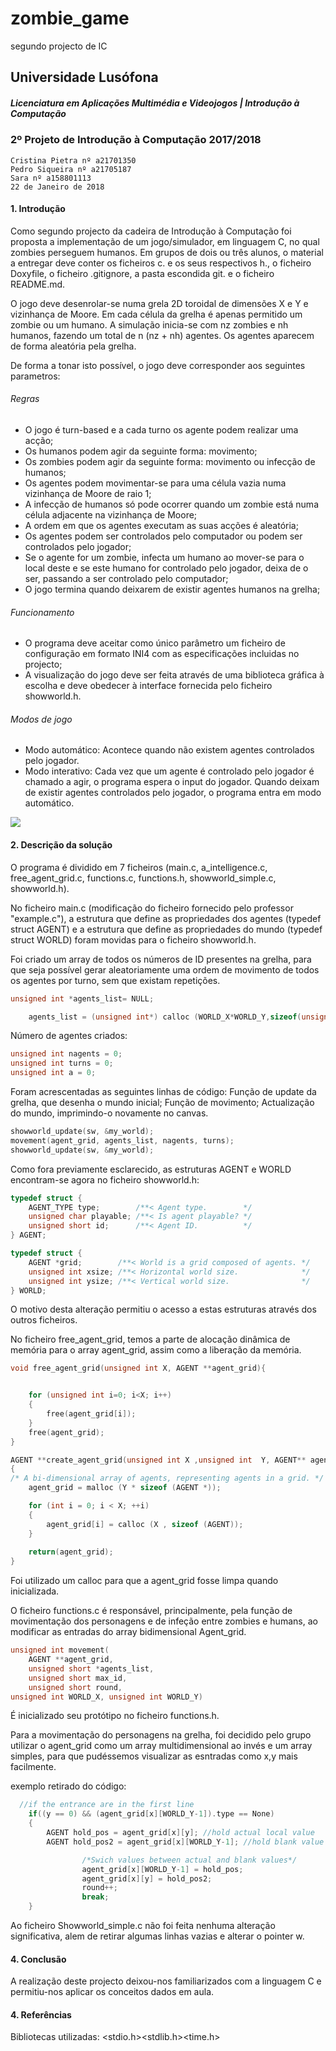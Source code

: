 # zombie_game
segundo projecto de IC
## Universidade Lusófona
##### Licenciatura em Aplicações Multimédia e Videojogos | Introdução à Computação

### 2º Projeto de Introdução à Computação 2017/2018

	Cristina Pietra nº a21701350
	Pedro Siqueira nº a21705187
  	Sara nº a158801113
	22 de Janeiro de 2018

#### 1. Introdução

Como segundo projecto da cadeira de Introdução à Computação foi proposta a implementação de um jogo/simulador, em linguagem C, no qual zombies perseguem humanos.
Em grupos de dois ou três alunos, o material a entregar deve conter os ficheiros c. e os seus respectivos h., o ficheiro Doxyfile, o ficheiro .gitignore, a pasta escondida git. e o ficheiro README.md.

O jogo deve desenrolar-se numa grela 2D toroidal de dimensões X e Y e vizinhança de Moore. Em cada célula da grelha é apenas permitido um zombie ou um humano.
A simulação inicia-se com nz zombies e nh humanos, fazendo um total de n (nz + nh) agentes. Os agentes aparecem de forma aleatória pela grelha.

De forma a tonar isto possível, o jogo deve corresponder aos seguintes parametros: 


###### Regras

* O jogo é turn-based e a cada turno os agente podem realizar uma acção;
* Os humanos podem agir da seguinte forma: movimento;
* Os zombies podem agir da seguinte forma: movimento ou infecção de humanos;
* Os agentes podem movimentar-se para uma célula vazia numa vizinhança de Moore de raio 1;
* A infecção de humanos só pode ocorrer quando um zombie está numa célula adjacente na vizinhança de Moore;
* A ordem em que os agentes executam as suas acções é aleatória;
* Os agentes podem ser controlados pelo computador ou podem ser controlados pelo jogador;
* Se o agente for um zombie, infecta um humano ao mover-se para o local deste e se este humano for controlado pelo jogador, deixa de o ser, passando a ser controlado pelo computador;
* O jogo termina quando deixarem de existir agentes humanos na grelha;

###### Funcionamento

* O programa deve aceitar como único parâmetro um ficheiro de configuração em formato INI4 com as especificações incluidas no projecto; 
* A visualização do jogo deve ser feita através de uma biblioteca gráfica à escolha e deve obedecer à interface fornecida pelo ficheiro showworld.h.

###### Modos de jogo

* Modo automático: Acontece quando não existem agentes controlados pelo jogador.
* Modo interativo: Cada vez que um agente é controlado pelo jogador é chamado a agir, o programa espera o input do jogador. Quando deixam de existir agentes controlados pelo jogador, o programa entra em modo automático.


![](./fluxograma.svg)


#### 2. Descrição da solução

O programa é dividido em 7 ficheiros (main.c, a_intelligence.c, free_agent_grid.c, functions.c, functions.h, showworld_simple.c, showworld.h).

No ficheiro main.c (modificação do ficheiro fornecido pelo professor "example.c"), a estrutura que define as propriedades dos agentes (typedef struct AGENT) e a estrutura que define as propriedades do mundo (typedef struct WORLD) foram movidas para o ficheiro showworld.h.

Foi criado um array de todos os números de ID presentes na grelha, para que seja possível gerar aleatoriamente uma ordem de movimento de todos os agentes por turno, sem que existam repetições.

```c
unsigned int *agents_list= NULL;

    agents_list = (unsigned int*) calloc (WORLD_X*WORLD_Y,sizeof(unsigned int));
```

Número de agentes criados:

```c
unsigned int nagents = 0;
unsigned int turns = 0;
unsigned int a = 0;
```

Foram acrescentadas as seguintes linhas de código: 
Função de update da grelha, que desenha o mundo inicial; 
Função de movimento;
Actualização do mundo, imprimindo-o novamente no canvas.

```c
showworld_update(sw, &my_world);
movement(agent_grid, agents_list, nagents, turns);
showworld_update(sw, &my_world);
```

Como fora previamente esclarecido, as estruturas AGENT e WORLD encontram-se agora no ficheiro showworld.h:

```c
typedef struct {
    AGENT_TYPE type;        /**< Agent type.        */
    unsigned char playable; /**< Is agent playable? */
    unsigned short id;      /**< Agent ID.          */
} AGENT;
```


```c
typedef struct {
    AGENT *grid;        /**< World is a grid composed of agents. */
    unsigned int xsize; /**< Horizontal world size.              */
    unsigned int ysize; /**< Vertical world size.                */
} WORLD;
```

O motivo desta alteração permitiu o acesso a estas estruturas através dos outros ficheiros.

No ficheiro free_agent_grid, temos a parte de alocação dinâmica de memória para o array agent_grid, assim como a liberação da memória.
```c
void free_agent_grid(unsigned int X, AGENT **agent_grid){


	for (unsigned int i=0; i<X; i++)
	{
		free(agent_grid[i]);
	}
	free(agent_grid);
}

AGENT **create_agent_grid(unsigned int X ,unsigned int  Y, AGENT** agent_grid) 
{
/* A bi-dimensional array of agents, representing agents in a grid. */
 	agent_grid = malloc (Y * sizeof (AGENT *));

	for (int i = 0; i < X; ++i)
	{
      	agent_grid[i] = calloc (X , sizeof (AGENT));
 	}
 	
 	return(agent_grid);
} 
```
Foi utilizado um calloc para que a agent_grid fosse limpa quando inicializada.

O ficheiro functions.c é responsável, principalmente, pela função de movimentação dos personagens e de infeção entre zombies e humans, ao modificar as entradas do array bidimensional Agent_grid.
```c
unsigned int movement(
    AGENT **agent_grid,
    unsigned short *agents_list,
    unsigned short max_id, 
    unsigned short round,
unsigned int WORLD_X, unsigned int WORLD_Y) 
```
É inicializado seu protótipo no ficheiro functions.h.

Para a movimentação do personagens na grelha, foi decidido pelo grupo utilizar o agent_grid como um  array multidimensional ao invés e um array simples, para que pudéssemos visualizar as esntradas como x,y mais facilmente.

exemplo retirado do código:
```c
  //if the entrance are in the first line
  	if((y == 0) && (agent_grid[x][WORLD_Y-1]).type == None)
	{
		AGENT hold_pos = agent_grid[x][y]; //hold actual local value
		AGENT hold_pos2 = agent_grid[x][WORLD_Y-1]; //hold blank value

                /*Swich values between actual and blank values*/
                agent_grid[x][WORLD_Y-1] = hold_pos;
                agent_grid[x][y] = hold_pos2;  
            	round++;
                break;
	}
```
Ao ficheiro Showworld_simple.c não foi feita nenhuma alteração significativa, alem de retirar algumas linhas vazias e alterar o pointer w.


#### 4. Conclusão

A realização deste projecto deixou-nos familiarizados com a linguagem C e permitiu-nos aplicar os conceitos dados em aula.

#### 4. Referências

Bibliotecas utilizadas: <stdio.h><stdlib.h><time.h>

